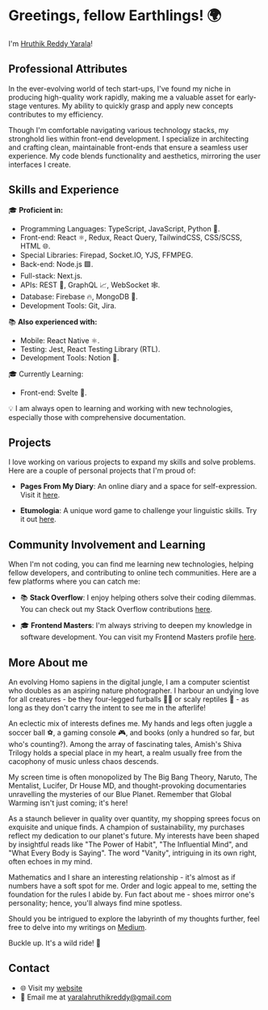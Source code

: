 # Greetings, fellow Earthlings! 🌍

I'm [Hruthik Reddy Yarala](https://www.iamyhr.com/)!

## Professional Attributes

In the ever-evolving world of tech start-ups, I've found my niche in producing high-quality work rapidly, making me a valuable asset for early-stage ventures. My ability to quickly grasp and apply new concepts contributes to my efficiency.

Though I'm comfortable navigating various technology stacks, my stronghold lies within front-end development. I specialize in architecting and crafting clean, maintainable front-ends that ensure a seamless user experience. My code blends functionality and aesthetics, mirroring the user interfaces I create.

## Skills and Experience

🎓 **Proficient in:**
- Programming Languages: TypeScript, JavaScript, Python 🐍.
- Front-end: React ⚛️, Redux, React Query, TailwindCSS, CSS/SCSS, HTML 🌐.
- Special Libraries: Firepad, Socket.IO, YJS, FFMPEG.
- Back-end: Node.js 🟩.
- Full-stack: Next.js.
- APIs: REST 🔄, GraphQL 📈, WebSocket 🕸️.
- Database: Firebase 🔥, MongoDB 🍃.
- Development Tools: Git, Jira.

📚 **Also experienced with:**
- Mobile: React Native ⚛️.
- Testing: Jest, React Testing Library (RTL).
- Development Tools: Notion 📘.

🎓 Currently Learning:
- Front-end: Svelte 🎯.

💡 I am always open to learning and working with new technologies, especially those with comprehensive documentation.

## Projects

I love working on various projects to expand my skills and solve problems. Here are a couple of personal projects that I'm proud of:

- **Pages From My Diary**: An online diary and a space for self-expression. Visit it [here](https://www.pagesfrommydiary.com/).

- **Etumologia**: A unique word game to challenge your linguistic skills. Try it out [here](https://www.etumologia.iamyhr.com/).

## Community Involvement and Learning

When I'm not coding, you can find me learning new technologies, helping fellow developers, and contributing to online tech communities. Here are a few platforms where you can catch me:

- 📚 **Stack Overflow**: I enjoy helping others solve their coding dilemmas. You can check out my Stack Overflow contributions [here](https://stackoverflow.com/users/13760612/yhr).

- 🎓 **Frontend Masters**: I'm always striving to deepen my knowledge in software development. You can visit my Frontend Masters profile [here](https://frontendmasters.com/u/iamYHR/).

## More About me

An evolving Homo sapiens in the digital jungle, I am a computer scientist who doubles as an aspiring nature photographer. I harbour an undying love for all creatures - be they four-legged furballs 🐶🐱 or scaly reptiles 🦎 - as long as they don't carry the intent to see me in the afterlife!

An eclectic mix of interests defines me. My hands and legs often juggle a soccer ball ⚽, a gaming console 🎮, and books (only a hundred so far, but who's counting?). Among the array of fascinating tales, Amish's Shiva Trilogy holds a special place in my heart, a realm usually free from the cacophony of music unless chaos descends.

My screen time is often monopolized by The Big Bang Theory, Naruto, The Mentalist, Lucifer, Dr House MD, and thought-provoking documentaries unravelling the mysteries of our Blue Planet. Remember that Global Warming isn't just coming; it's here!

As a staunch believer in quality over quantity, my shopping sprees focus on exquisite and unique finds. A champion of sustainability, my purchases reflect my dedication to our planet's future. My interests have been shaped by insightful reads like "The Power of Habit", "The Influential Mind", and "What Every Body is Saying". The word "Vanity", intriguing in its own right, often echoes in my mind.

Mathematics and I share an interesting relationship - it's almost as if numbers have a soft spot for me. Order and logic appeal to me, setting the foundation for the rules I abide by. Fun fact about me - shoes mirror one's personality; hence, you'll always find mine spotless.

Should you be intrigued to explore the labyrinth of my thoughts further, feel free to delve into my writings on [Medium](https://www.blog.iamyhr.com/).

Buckle up. It's a wild ride! 🚀 

## Contact
- 🌐 Visit my [website](https://www.iamyhr.com/)
- 📧 Email me at [yaralahruthikreddy@gmail.com](mailto:yaralahruthikreddy@gmail.com)
